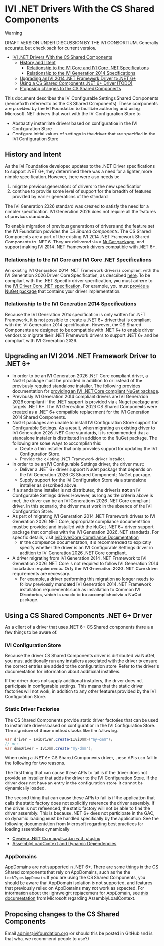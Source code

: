 # IVI .NET Drivers With the CS Shared Components

> [!WARNING]
> DRAFT VERSION UNDER DISCUSSION BY THE IVI CONSORTIUM.  Generally accurate, but check back for current version.

- [IVI .NET Drivers With the CS Shared Components](#ivi-net-drivers-with-the-cs-shared-components)
  - [History and Intent](#history-and-intent)
    - [Relationship to the IVI Core and IVI Core .NET Specifications](#relationship-to-the-ivi-core-and-ivi-core-net-specifications)
    - [Relationship to the IVI Generation 2014 Specifications](#relationship-to-the-ivi-generation-2014-specifications)
  - [Upgrading an IVI 2014 .NET Framework Driver to .NET 6+](#upgrading-an-ivi-2014-net-framework-driver-to-net-6)
  - [Using a CS Shared Components .NET 6+ Driver (TODO)](#using-a-cs-shared-components-net-6-driver-todo)
  - [Proposing changes to the CS Shared Components](#proposing-changes-to-the-cs-shared-components)

This document describes the IVI Configurable Settings Shared Components (henceforth referred to as the CS Shared Components). These components are provided by the IVI Foundation to facilitate authoring and using Microsoft .NET drivers that work with the IVI Configuration Store to:

- Abstractly instantiate drivers based on configuration in the IVI Configuration Store
- Configure initial values of settings in the driver that are specified in the IVI Configuration Store

## History and Intent

As the IVI Foundation developed updates to the .NET Driver specifications to support .NET 6+, they determined there was a need for a lighter, more nimble specification. However, there were also needs to:

1. migrate previous generations of drivers to the new specification
2. continue to provide some level of support for the breadth of features provided by earlier generations of the standard

The IVI Generation 2026 standard was created to satisfy the need for a nimbler specification. IVI Generation 2026 does not require all the features of previous standards.

To enable migration of previous generations of drivers and the feature set the IVI Foundation provides the _CS Shared Components_. The CS Shared Components are a port of the existing IVI 2014 .NET Framework Shared Components to .NET 6. They are delivered via a [NuGet package](https://nuget.org), and support making IVI 2014 .NET Framework drivers compatible with .NET 6+.

### Relationship to the IVI Core and IVI Core .NET Specifications

An existing IVI Generation 2014 .NET Framework driver is compliant with the IVI Generation 2026 Driver Core Specification, as described [here](https://github.com/IviFoundation/IviDriver/blob/main/IviDriverCore/1.0/Spec/IviDriverCore.md). To be compliant with the .NET Specific driver specification, you must adhere to the [IVI Driver Core .NET specification](https://github.com/IviFoundation/IviDriver/blob/main/IviDriverNet/1.0/Spec/IviDriverNet.md). For example, you must [provide a NuGet package](https://github.com/IviFoundation/IviDriver/blob/main/IviDriverNet/1.0/Spec/IviDriverNet.md#packaging-requirements-for-net-6) that contains your driver implementation.

### Relationship to the IVI Generation 2014 Specifications

Because the IVI Generation 2014 specification is only written for .NET Framework, it is not possible to create a .NET 6+ driver that is compliant with the IVI Generation 2014 specification. However, the CS Shared Components are designed to be compatible with .NET 6+ to enable driver vendors to migrate their .NET Framework drivers to support .NET 6+ and be compliant with IVI Generation 2026.

## Upgrading an IVI 2014 .NET Framework Driver to .NET 6+

- In order to be an IVI Generation 2026 .NET Core compliant driver, a NuGet package must be provided in addition to or instead of the previously required standalone installer. The following provides documentation for [providing an IVI .NET Core compliant NuGet package](https://github.com/IviFoundation/IviDriver/blob/main/IviDriverNet/1.0/Spec/IviDriverNet.md#packaging-requirements-for-net-6).
- Previously IVI Generation 2014 compliant drivers are IVI Generation 2026 compliant if the .NET support is provided via a Nuget package and targets .NET 6+. The IVI Generation 2026 CS Shared Components were created as a .NET 6+ compatible replacement for the IVI Generation 2014 Shared Components.
- NuGet packages are unable to install IVI Configuration Store support for Configurable Settings. As a result, when migrating an existing driver to IVI Generation 2026 .NET Core standards, it is recommended that a standalone installer is distributed in addition to the NuGet package. The following are some ways to accomplish this:
  - Create a thin installer that only provides support for updating the IVI Configuration Store.
  - Provide the existing .NET Framework driver installer.
- In order to be an IVI Configurable Settings driver, the driver must:
  - Deliver a .NET 6+ driver support NuGet package that depends on the IVI Generation 2026 CS Shared Components NuGet package.
  - Supply support for the IVI Configuration Store via a standalone installer as described above.
- If a standalone installer is not distributed, the driver is **not** an IVI Configurable Settings driver. However, as long as the criteria above is met, the driver can be an IVI Generations 2026 .NET Core compliant driver. In this scenario, the driver must work in the absence of the IVI Configuration Store.
- As part of migrating IVI Generation 2014 .NET Framework drivers to IVI Generation 2026 .NET Core, appropriate compliance documentation must be provided and installed with the NuGet .NET 6+ driver support package that complies with the IVI Generation 2026 .NET standards. For specific details, visit [IviDriverCore Compliance Documentation](https://github.com/IviFoundation/IviDrivers/blob/main/IviDriverCore/1.0/Spec/IviDriverCore.md#compliance-documentation)
  - In the compliance documentation, it is recommended to explicitly specify whether the driver is an IVI Configurable Settings driver in addition to IVI Generation 2026 .NET Core compliant.
- A driver migrating from IVI Generation 2014 .NET Framework to IVI Generation 2026 .NET Core is not required to follow IVI Generation 2014 Installation requirements. Only the IVI Generation 2026 .NET Core driver requirements are necessary.
  - For example, a driver performing this migration no longer needs to follow previously mandated IVI Generation 2014 .NET Framework installation requirements such as installation to Common IVI Directories, which is unable to be accomplished via a NuGet package.

## Using a CS Shared Components .NET 6+ Driver

As a client of a driver that uses .NET 6+ CS Shared components there a a few things to be aware of.

### IVI Configuration Store

Because the driver CS Shared Components driver is distributed via NuGet, you must additionally run any installers associated with the driver to ensure the correct entries are added to the configuration store. Refer to the driver's documentation for information about additional installers.

If the driver does not supply additional installers, the driver does not participate in configurable settings. This means that the static driver factories will not work, in addition to any other features provided by the IVI Configuration Store.

### Static Driver Factories

The CS Shared Components provide static driver factories that can be used to instantiate drivers based on configuration in the IVI Configuration Store. The signature of these methods looks like the following:

```cs
var driver = IviDriver.Create<IIviDmm>("my-dmm");
// or:
var dmmDriver = IviDmm.Create("my-dmm");
```

When using a .NET 6+ CS Shared Components driver, these APIs can fail in the following for two reasons.

The first thing that can cause these APIs to fail is if the driver does not provide an installer that adds the driver to the IVI Configuration Store. If the driver does not have an entry in the configuration store, it cannot be dynamically loaded.

The second thing that can cause these APIs to fail is if the application that calls the static factory does not explicitly reference the driver assembly. If the driver is not referenced, the static factory will not be able to find the driver assembly. This is because .NET 6+ does not participate in the GAC, so dynamic loading must be handled specifically by the application. See the following documentation from Microsoft regarding best practices for loading assemblies dynamically:

- [Create a .NET Core application with plugins](https://learn.microsoft.com/en-us/dotnet/core/tutorials/creating-app-with-plugin-support)
- [AssemblyLoadContext and Dynamic Dependencies](https://learn.microsoft.com/en-us/dotnet/core/dependency-loading/understanding-assemblyloadcontext#dynamic-dependencies)

### AppDomains

AppDomains are not supported in .NET 6+. There are some things in the CS Shared components that rely on AppDomains, such as the the `LockType.AppDomain`. If you are using the CS Shared Components, you should be aware that AppDomain isolation is not supported, and features that previously relied on AppDomains may not work as expected. For information about the lightweight replacement for AppDomain, see [this documentation](https://learn.microsoft.com/en-us/dotnet/core/dependency-loading/understanding-assemblyloadcontext) from Microsoft regarding AssemblyLoadContext.

## Proposing changes to the CS Shared Components

Email admin@ivifoundation.org (or should this be posted in GitHub and is that what we recommend people to use?)
